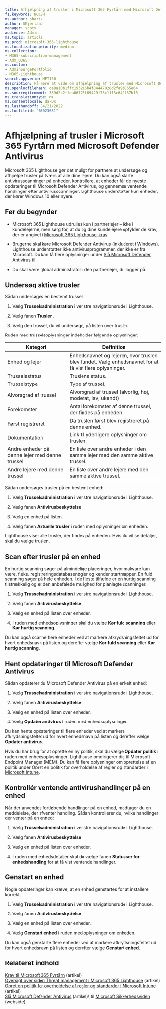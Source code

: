 ```yaml
---
title: Afhjælpning af trusler i Microsoft 365 Fyrtårn med Microsoft Defender Antivirus
f1.keywords: NOCSH
ms.author: sharik
author: SKjerland
manager: scotv
audience: Admin
ms.topic: article
ms.prod: microsoft-365-lighthouse
ms.localizationpriority: medium
ms.collection:
- M365-subscription-management
- Adm_O365
ms.custom:
- AdminSurgePortfolio
- M365-Lighthouse
search.appverid: MET150
description: Få mere at vide om afhjælpning af trusler med Microsoft Defender Antivirus for udbydere af administrerede tjenester ved hjælp af Microsoft 365 Lighthouse.
ms.openlocfilehash: da8a10b1ffc1932a6b4f84447028d2fa9b865e64
ms.sourcegitcommit: 339d2c2ffea06726f69429f73c1113c649f37b18
ms.translationtype: MT
ms.contentlocale: da-DK
ms.lasthandoff: 04/21/2022
ms.locfileid: "65023651"
---
```

# <a name="mitigate-threats-in-microsoft-365-lighthouse-with-microsoft-defender-antivirus"></a>Afhjælpning af trusler i Microsoft 365 Fyrtårn med Microsoft Defender Antivirus

Microsoft 365 Lighthouse gør det muligt for partnere at undersøge og afhjælpe trusler på tværs af alle dine lejere. Du kan også starte antivirusscanninger på enheder, kontrollere, at enheder får de nyeste opdateringer til Microsoft Defender Antivirus, og gennemse ventende handlinger efter antivirusscanninger. Lighthouse understøtter kun enheder, der kører Windows 10 eller nyere.

## <a name="before-you-begin"></a>Før du begynder

- Microsoft 365 Lighthouse udrulles kun i partnerlejer – ikke i kundelejerne, men sørg for, at du og dine kundelejere opfylder de krav, der er angivet i [Microsoft 365 Lighthouse-krav](m365-lighthouse-requirements.md).

- Brugerne skal køre Microsoft Defender Antivirus (inkluderet i Windows). Lighthouse understøtter ikke antivirusprogrammer, der ikke er fra Microsoft. Du kan få flere oplysninger under [Slå Microsoft Defender Antivirus](/mem/intune/user-help/turn-on-defender-windows) til.

- Du skal være global administrator i den partnerlejer, du logger på.

## <a name="investigate-active-threats"></a>Undersøg aktive trusler

Sådan undersøges en bestemt trussel:

1. Vælg **Trusselsadministration** i venstre navigationsrude i Lighthouse.

2. Vælg fanen **Trusler** .

3. Vælg den trussel, du vil undersøge, på listen over trusler.

Ruden med trusselsoplysninger indeholder følgende oplysninger:

| Kategori                                      | Definition                                                                                                   |
|-----------------------------------------------|--------------------------------------------------------------------------------------------------------------|
| Enhed og lejer                             | Enhedsnavnet og lejeren, hvor truslen blev fundet. Vælg enhedsnavnet for at få vist flere oplysninger. |
| Trusselsstatus                                 | Truslens status.                                                                                    |
| Trusselstype                                   | Type af trussel.                                                                                              |
| Alvorsgrad af trussel                               | Alvorsgrad af trussel (alvorlig, høj, moderat, lav, ukendt)                                                    |
| Forekomster                                     | Antal forekomster af denne trussel, der findes på enheden.                                                    |
| Først registreret                                | Da truslen først blev registreret på denne enhed.                                                           |
| Dokumentation                                 | Link til yderligere oplysninger om truslen.                                                             |
| Andre enheder på denne lejer med denne trussel | En liste over andre enheder i den samme lejer med den samme aktive trussel.                                      |
| Andre lejere med denne trussel                | En liste over andre lejere med den samme aktive trussel.                                                         |

Sådan undersøges trusler på en bestemt enhed:

1. Vælg **Trusselsadministration** i venstre navigationsrude i Lighthouse.

2. Vælg fanen **Antivirusbeskyttelse** .

3. Vælg en enhed på listen.

4. Vælg fanen **Aktuelle trusler** i ruden med oplysninger om enheden.

Lighthouse viser alle trusler, der findes på enheden. Hvis du vil se detaljer, skal du vælge truslen.

## <a name="scan-for-threats-on-a-device"></a>Scan efter trusler på en enhed

En hurtig scanning søger på almindelige placeringer, hvor malware kan være, f.eks. registreringsdatabasenøgler og kender startmapper. En fuld scanning søger på hele enheden. I de fleste tilfælde er en hurtig scanning tilstrækkelig og er den anbefalede mulighed for planlagte scanninger.

1. Vælg **Trusselsadministration** i venstre navigationsrude i Lighthouse.

2. Vælg fanen **Antivirusbeskyttelse** .

3. Vælg en enhed på listen over enheder.

4. I ruden med enhedsoplysninger skal du vælge **Kør fuld scanning** eller **Kør hurtig scanning**.

Du kan også scanne flere enheder ved at markere afkrydsningsfeltet ud for hvert enhedsnavn på listen og derefter vælge **Kør fuld scanning** eller **Kør hurtig scanning**.

## <a name="get-updates-for-microsoft-defender-antivirus"></a>Hent opdateringer til Microsoft Defender Antivirus

Sådan opdaterer du Microsoft Defender Antivirus på en enkelt enhed:

1. Vælg **Trusselsadministration** i venstre navigationsrude i Lighthouse.

2. Vælg fanen **Antivirusbeskyttelse** .

3. Vælg en enhed på listen over enheder.

4. Vælg **Opdater antivirus** i ruden med enhedsoplysninger.

Du kan hente opdateringer til flere enheder ved at markere afkrydsningsfeltet ud for hvert enhedsnavn på listen og derefter vælge **Opdater antivirus**.

Hvis du har brug for at oprette en ny politik, skal du vælge **Opdater politik** i ruden med enhedsoplysninger. Lighthouse omdirigerer dig til Microsoft Endpoint Manager (MEM). Du kan få flere oplysninger om oprettelse af en politik [under Opret en politik for overholdelse af regler og standarder i Microsoft Intune](/mem/intune/protect/create-compliance-policy).

## <a name="check-pending-antivirus-actions-on-a-device"></a>Kontrollér ventende antivirushandlinger på en enhed

Når der anvendes fortløbende handlinger på en enhed, modtager du en meddelelse, der afventer handling. Sådan kontrollerer du, hvilke handlinger der venter på en enhed:

1. Vælg **Trusselsadministration** i venstre navigationsrude i Lighthouse.

2. Vælg fanen **Antivirusbeskyttelse** .

3. Vælg en enhed på listen over enheder.

4. I ruden med enhedsdetaljer skal du vælge fanen **Statusser for enhedshandling** for at få vist ventende handlinger.

## <a name="restart-a-device"></a>Genstart en enhed

Nogle opdateringer kan kræve, at en enhed genstartes for at installere korrekt.

1. Vælg **Trusselsadministration** i venstre navigationsrude i Lighthouse.

2. Vælg fanen **Antivirusbeskyttelse** .

3. Vælg en enhed på listen over enheder.

4. Vælg **Genstart enhed** i ruden med oplysninger om enheden.

Du kan også genstarte flere enheder ved at markere afkrydsningsfeltet ud for hvert enhedsnavn på listen og derefter vælge **Genstart enhed**.

## <a name="related-content"></a>Relateret indhold

[Krav til Microsoft 365 Fyrtårn](m365-lighthouse-requirements.md) (artikel)\
[Oversigt over siden Threat management i Microsoft 365 Lighthouse](m365-lighthouse-threat-management-page-overview.md) (artikel)\
[Opret en politik for overholdelse af regler og standarder i Microsoft Intune](/mem/intune/protect/create-compliance-policy) (artikel)\
[Slå Microsoft Defender Antivirus](/mem/intune/user-help/turn-on-defender-windows) (artikel)\ til
[Microsoft Sikkerhedsviden](https://www.microsoft.com/wdsi/threats) (webside)
